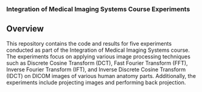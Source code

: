 ### Integration of Medical Imaging Systems Course Experiments
## Overview
This repository contains the code and results for five experiments conducted as part of the Integration of Medical Imaging Systems course. The experiments focus on applying various image processing techniques such as Discrete Cosine Transform (DCT), Fast Fourier Transform (FFT), Inverse Fourier Transform (IFT), and Inverse Discrete Cosine Transform (IDCT) on DICOM images of various human anatomy parts. Additionally, the experiments include projecting images and performing back projection.
